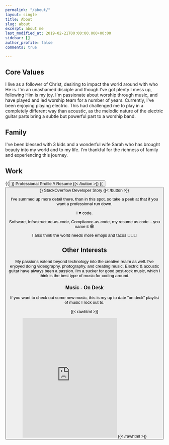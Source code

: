```yaml
---
permalink: "/about/"
layout: single
title: About
slug: about
excerpt: about me
last_modified_at: 2019-02-21T00:00:00.000+00:00
sidebar: []
author_profile: false
comments: true

---
```

## Core Values

I live as a follower of Christ, desiring to impact the world around with who He is. I'm an unashamed disciple and though I've got plenty I mess up, following Him is my joy. I'm passionate about worship through music, and have played and led worship team for a number of years. Currently, I've been enjoying playing electric. This had challenged me to play in a completely different way than acoustic, as the melodic nature of the electric guitar parts bring a subtle but powerful part to a worship band.

## Family

I've been blessed with 3 kids and a wonderful wife Sarah who has brought beauty into my world and to my life. I'm thankful for the richness of family and experiencing this journey.

## Work

{{<button href="https://ceev.io/@sheldonhull" theme="success">}} Professional Profile // Resume {{< /button >}}
{{<button href="https://stackoverflow.com/story/sheldonhull" theme="success">}} StackOverflow Developer Story {{< /button >}}

I've summed up more detail there, than in this spot, so take a peek at that if you want a professional run down.

I ♥ code.

Software, Infrastructure-as-code, Compliance-as-code, my resume as code... you name it 😁

I also think the world needs more emojis and tacos 🌮🌮🌮

## Other Interests

My passions extend beyond technology into the creative realm as well. I've enjoyed doing videography, photography, and creating music. Electric & acoustic guitar have always been a passion. I'm a sucker for good post-rock music, which I think is the best type of music for coding around.

### Music - On Desk

If you want to check out some new music, this is my up to date "on deck" playlist of music I rock out to.

{{< rawhtml >}}
<iframe src="https://open.spotify.com/embed/playlist/6iTEfldMfbgbuUwzSdib4X" width="300" height="380" frameborder="0" allowtransparency="true" allow="encrypted-media"></iframe>
{{< /rawhtml >}}